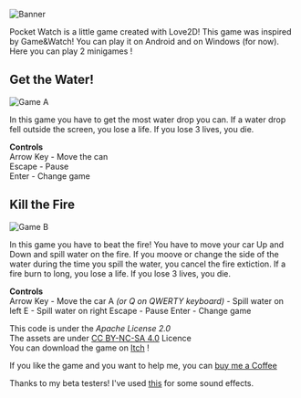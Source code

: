 ![Banner](https://img.itch.zone/aW1nLzEyNzE4MjcucG5n/original/Rzpl16.png)

Pocket Watch is a little game created with Love2D! This game was inspired by Game&Watch! You can play it on Android and on Windows (for now).  
Here you can play 2 minigames !

## Get the Water!

![Game A](https://img.itch.zone/aW1nLzEyNzE4NjUucG5n/original/wpz4mU.png)

In this game you have to get the most water drop you can. If a water drop fell outside the screen, you lose a life. If you lose 3 lives, you die.

**Controls**  
Arrow Key - Move the can  
Escape - Pause  
Enter - Change game

## Kill the Fire

![Game B](https://img.itch.zone/aW1nLzEyNzE4NjYucG5n/original/aXZT5d.png)

In this game you have to beat the fire! You have to move your car Up and Down and spill water on the fire. If you moove or change the side of the water during the time you spill the water, you cancel the fire extiction. If a fire burn to long, you lose a life. If you lose 3 lives, you die.

**Controls**  
Arrow Key - Move the car
A *(or Q on QWERTY keyboard)* - Spill water on left
E - Spill water on right
Escape - Pause
Enter - Change game 

This code is under the *Apache License 2.0*  
The assets are under [CC BY-NC-SA 4.0](https://creativecommons.org/licenses/by-nc-sa/4.0/) Licence  
You can download the game on [Itch](https://bigaston.itch.io/pocket-watch) !

If you like the game and you want to help me, you can [buy me a Coffee](https://ko-fi.com/bigaston)

Thanks to my beta testers! I've used [this](https://opengameart.org/content/512-sound-effects-8-bit-style) for some sound effects.
